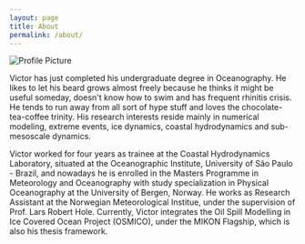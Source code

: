 ```yaml
---
layout: page
title: About
permalink: /about/
---
```


<img src="{{ site.baseurl }}/assets/eu.png" title="Profile Picture" class="profile">

Victor has just completed his undergraduate degree in Oceanography. He likes to let his beard grows almost freely because he thinks it might be useful someday, doesn't know how to swim and has frequent rhinitis crisis. He tends to run away from all sort of hype stuff and loves the chocolate-tea-coffee trinity. His research interests reside mainly in numerical modeling, extreme events, ice dynamics, coastal hydrodynamics and sub-mesoscale dynamics. 

Victor worked for four years as trainee at the Coastal Hydrodynamics Laboratory, situated at the Oceanographic Institute, University of São Paulo - Brazil, and nowadays he is enrolled in the Masters Programme in Meteorology and Oceanography with study specialization in Physical Oceanography at the University of Bergen, Norway. He works as Research Assistant at the Norwegian Meteorological Institue, under the supervision of Prof. Lars Robert Hole. Currently, Victor integrates the Oil Spill Modelling in Ice Covered Ocean Project (OSMICO), under the MIKON Flagship, which is also his thesis framework. 


